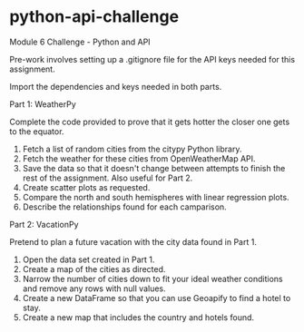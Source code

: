 # python-api-challenge
Module 6 Challenge - Python and API

Pre-work involves setting up a .gitignore file for the API keys needed for this assignment.

Import the dependencies and keys needed in both parts.

Part 1: WeatherPy

Complete the code provided to prove that it gets hotter the closer one gets to the equator.
1. Fetch a list of random cities from the citypy Python library.
2. Fetch the weather for these cities from OpenWeatherMap API.
3. Save the data so that it doesn't change between attempts to finish the rest of the assignment. Also useful for Part 2.
4. Create scatter plots as requested.
5. Compare the north and south hemispheres with linear regression plots.
6. Describe the relationships found for each camparison.


Part 2: VacationPy

Pretend to plan a future vacation with the city data found in Part 1.
1. Open the data set created in Part 1.
2. Create a map of the cities as directed.
3. Narrow the number of cities down to fit your ideal weather conditions and remove any rows with null values.
4. Create a new DataFrame so that you can use Geoapify to find a hotel to stay.
5. Create a new map that includes the country and hotels found.